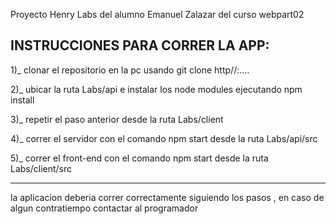 Proyecto Henry Labs del alumno Emanuel Zalazar del curso webpart02 


INSTRUCCIONES PARA CORRER LA APP:
-------------------------------------

1)_ clonar el repositorio en la pc usando git clone http//:....

2)_ ubicar la ruta Labs/api e instalar los node modules ejecutando npm install 

3)_ repetir el paso anterior desde la ruta Labs/client

4)_ correr el servidor con el comando npm start desde la ruta Labs/api/src

5)_ correr el front-end con el comando npm start desde la ruta Labs/client/src

--------------------------------------

la aplicacion deberia correr correctamente siguiendo los pasos , en caso de algun contratiempo contactar al programador
